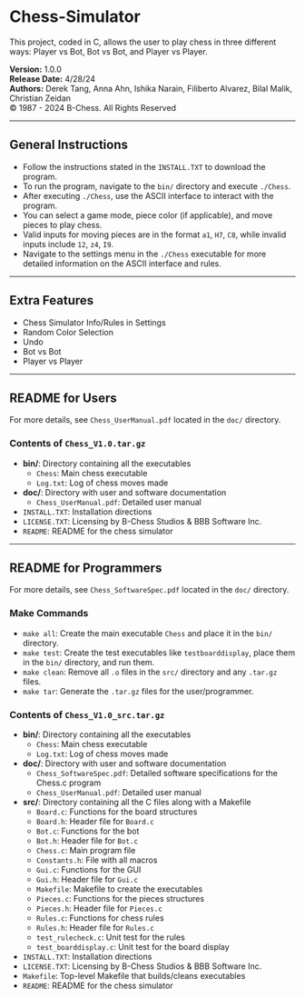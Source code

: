 # Chess-Simulator

This project, coded in C, allows the user to play chess in three different ways: Player vs Bot, Bot vs Bot, and Player vs Player.

**Version:** 1.0.0  
**Release Date:** 4/28/24  
**Authors:** Derek Tang, Anna Ahn, Ishika Narain, Filiberto Alvarez, Bilal Malik, Christian Zeidan
<br />
© 1987 - 2024 B-Chess. All Rights Reserved

---

## General Instructions

- Follow the instructions stated in the `INSTALL.TXT` to download the program.
- To run the program, navigate to the `bin/` directory and execute `./Chess`.
- After executing `./Chess`, use the ASCII interface to interact with the program.
- You can select a game mode, piece color (if applicable), and move pieces to play chess.
- Valid inputs for moving pieces are in the format `a1`, `H7`, `C8`, while invalid inputs include `12`, `z4`, `I9`.
- Navigate to the settings menu in the `./Chess` executable for more detailed information on the ASCII interface and rules.

---

## Extra Features

- Chess Simulator Info/Rules in Settings
- Random Color Selection
- Undo
- Bot vs Bot
- Player vs Player

---

## README for Users

For more details, see `Chess_UserManual.pdf` located in the `doc/` directory.

### Contents of `Chess_V1.0.tar.gz`

- **bin/**: Directory containing all the executables
  - `Chess`: Main chess executable
  - `Log.txt`: Log of chess moves made
- **doc/**: Directory with user and software documentation
  - `Chess_UserManual.pdf`: Detailed user manual
- `INSTALL.TXT`: Installation directions
- `LICENSE.TXT`: Licensing by B-Chess Studios & BBB Software Inc.
- `README`: README for the chess simulator

---

## README for Programmers

For more details, see `Chess_SoftwareSpec.pdf` located in the `doc/` directory.

### Make Commands

- `make all`: Create the main executable `Chess` and place it in the `bin/` directory.
- `make test`: Create the test executables like `testboarddisplay`, place them in the `bin/` directory, and run them.
- `make clean`: Remove all `.o` files in the `src/` directory and any `.tar.gz` files.
- `make tar`: Generate the `.tar.gz` files for the user/programmer.

### Contents of `Chess_V1.0_src.tar.gz`

- **bin/**: Directory containing all the executables
  - `Chess`: Main chess executable
  - `Log.txt`: Log of chess moves made
- **doc/**: Directory with user and software documentation
  - `Chess_SoftwareSpec.pdf`: Detailed software specifications for the Chess.c program
  - `Chess_UserManual.pdf`: Detailed user manual
- **src/**: Directory containing all the C files along with a Makefile
  - `Board.c`: Functions for the board structures
  - `Board.h`: Header file for `Board.c`
  - `Bot.c`: Functions for the bot
  - `Bot.h`: Header file for `Bot.c`
  - `Chess.c`: Main program file
  - `Constants.h`: File with all macros
  - `Gui.c`: Functions for the GUI
  - `Gui.h`: Header file for `Gui.c`
  - `Makefile`: Makefile to create the executables
  - `Pieces.c`: Functions for the pieces structures
  - `Pieces.h`: Header file for `Pieces.c`
  - `Rules.c`: Functions for chess rules
  - `Rules.h`: Header file for `Rules.c`
  - `test_rulecheck.c`: Unit test for the rules
  - `test_boarddisplay.c`: Unit test for the board display
- `INSTALL.TXT`: Installation directions
- `LICENSE.TXT`: Licensing by B-Chess Studios & BBB Software Inc.
- `Makefile`: Top-level Makefile that builds/cleans executables
- `README`: README for the chess simulator
